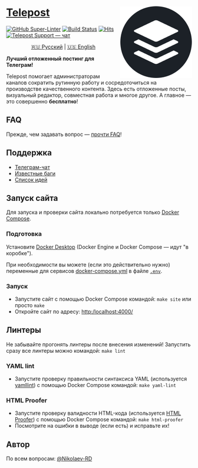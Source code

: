 # <a href="https://telepost.me/">Telepost</a> <img src="images/telepost_icon-194x194.png" alt="Telepost logo" align="right" />

[![GitHub Super-Linter](https://github.com/Telepost-me/telepost-me.github.io/workflows/Linters/badge.svg)](https://github.com/marketplace/actions/super-linter)
[![Build Status](https://travis-ci.com/Telepost-me/telepost-me.github.io.svg?branch=master)](https://travis-ci.com/Telepost-me/telepost-me.github.io)
[![Hits](https://hits.seeyoufarm.com/api/count/incr/badge.svg?url=https%3A%2F%2Fgithub.com%2FTelepost-me%2Ftelepost-me.github.io&count_bg=%2379C83D&title_bg=%23555555&icon=telegram.svg&icon_color=%23F5F5F5&title=hits&edge_flat=false)](https://hits.seeyoufarm.com)
[![Telepost Support — чат](https://shields.io/badge/Telepost-Чат-green?logo=telegram&style=social)](https://t.me/joinchat/Ypg01CdfpW5jNWFi)

<p align="center">
   <a href="README.md">🇷🇺 Русский</a> | <a href="README.en.md">🇺🇸 English</a>
</p>

**Лучший отложенный постинг для Телеграм!**

Telepost помогает администраторам каналов сократить рутинную работу и сосредоточиться на производстве качественного контента. Здесь есть отложенные посты, визуальный редактор, совместная работа и многое другое. А главное — это совершенно **бесплатно**!

## FAQ

Прежде, чем задавать вопрос — [прочти FAQ](https://telepost-me.github.io/faq)!

## Поддержка

- [Телеграм-чат](https://t.me/joinchat/Ypg01CdfpW5jNWFi)
- [Известные баги](https://github.com/Telepost-me/support/issues?q=is%3Aissue+is%3Aopen+label%3Abug)
- [Список идей](https://github.com/Telepost-me/support/issues?q=is%3Aissue+is%3Aopen+label%3Aidea)

## Запуск сайта

Для запуска и проверки сайта локально потребуется только [Docker Compose](https://docs.docker.com/compose/).

### Подготовка

Установите [Docker Desktop](https://docs.docker.com/desktop/) (Docker Engine и Docker Compose — идут "в коробке").

При необходимости вы можете (если это действительно нужно) переменные для сервисов [docker-compose.yml](./docker-compose.yml) в файле [`.env`](./.env).

### Запуск

- Запустите сайт с помощью Docker Compose командой: `make site` или просто `make`
- Откройте сайт по адресу: <http:/localhost:4000/>

## Линтеры

Не забывайте прогонять линтеры после внесения изменений! Запустить сразу все линтеры можно командой: `make lint`

### YAML lint

- Запустите проверку правильности синтаксиса YAML (используется [yamllint](https://yamllint.readthedocs.io/en/stable/)) с помощью Docker Compose командой: `make yaml-lint`

### HTML Proofer

- Запустите проверку валидности HTML-кода (используется [HTML Proofer](https://github.com/gjtorikian/html-proofer)) с помощью Docker Compose командой: `make html-proofer`
- Посмотрите на ошибки в выводе (если есть) и исправьте их!

## Автор

По всем вопросам: [@Nikolaev-RD](https://github.com/nikolaev-rd)
